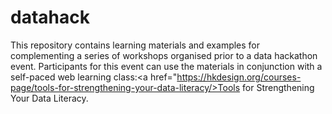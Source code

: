 # datahack
 This repository contains learning materials and examples for complementing a series of workshops organised prior to a data hackathon event. Participants for this event can use the materials in conjunction with a self-paced web learning class:<a href="https://hkdesign.org/courses-page/tools-for-strengthening-your-data-literacy/>Tools for Strengthening Your Data Literacy</a>.
